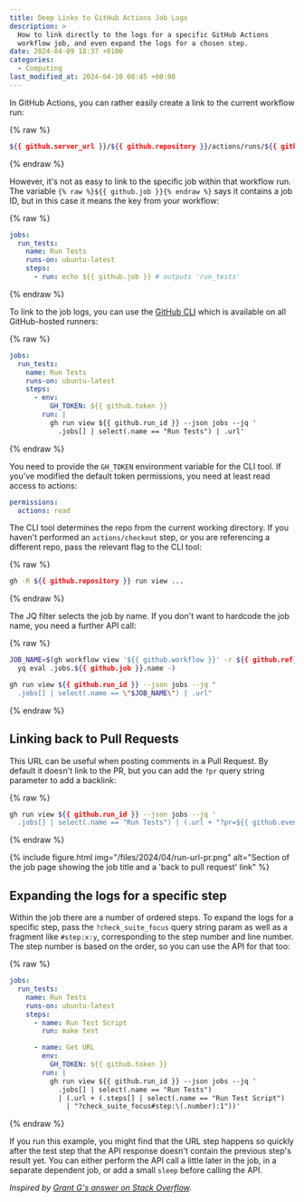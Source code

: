 ```yaml
---
title: Deep Links to GitHub Actions Job Logs
description: >
  How to link directly to the logs for a specific GitHub Actions
  workflow job, and even expand the logs for a chosen step.
date: 2024-04-09 18:37 +0100
categories:
  - Computing
last_modified_at: 2024-04-10 08:45 +00:00
---
```


In GitHub Actions, you can rather easily create a link to the current workflow run:

{% raw %}
```bash
${{ github.server_url }}/${{ github.repository }}/actions/runs/${{ github.run_id }}
```
{% endraw %}

However, it's not as easy to link to the specific job within that workflow run.
The variable `{% raw %}${{ github.job }}{% endraw %}` says it contains a job ID,
but in this case it means the key from your workflow:

{% raw %}
```yaml
jobs:
  run_tests:
    name: Run Tests
    runs-on: ubuntu-latest
    steps:
      - run: echo ${{ github.job }} # outputs 'run_tests'
```
{% endraw %}

To link to the job logs, you can use the [GitHub CLI](https://cli.github.com)
which is available on all GitHub-hosted runners:

{% raw %}
```yaml
jobs:
  run_tests:
    name: Run Tests
    runs-on: ubuntu-latest
    steps:
      - env:
          GH_TOKEN: ${{ github.token }}
        run: |
          gh run view ${{ github.run_id }} --json jobs --jq '
            .jobs[] | select(.name == "Run Tests") | .url'
```
{% endraw %}

You need to provide the `GH_TOKEN` environment variable for the CLI tool. If
you've modified the default token permissions, you need at least read access
to actions:

```yaml
permissions:
  actions: read
```

The CLI tool determines the repo from the current working directory. If you haven't
performed an `actions/checkout` step, or you are referencing a different repo,
pass the relevant flag to the CLI tool:

{% raw %}
```bash
gh -R ${{ github.repository }} run view ...
```
{% endraw %}

The JQ filter selects the job by name. If you don't want to hardcode the job
name, you need a further API call:

{% raw %}
```bash
JOB_NAME=$(gh workflow view '${{ github.workflow }}' -r ${{ github.ref}} -y |
  yq eval .jobs.${{ github.job }}.name -)

gh run view ${{ github.run_id }} --json jobs --jq "
  .jobs[] | select(.name == \"$JOB_NAME\") | .url"
```
{% endraw %}

## Linking back to Pull Requests

This URL can be useful when posting comments in a Pull Request. By default it
doesn't link to the PR, but you can add the `?pr` query string parameter to add
a backlink:

{% raw %}
```bash
gh run view ${{ github.run_id }} --json jobs --jq '
  .jobs[] | select(.name == "Run Tests") | (.url + "?pr=${{ github.event.number }}")'
```
{% endraw %}

{% include figure.html img="/files/2024/04/run-url-pr.png" alt="Section of the job page showing the job title and a 'back to pull request' link" %}

## Expanding the logs for a specific step

Within the job there are a number of ordered steps. To expand the logs for a
specific step, pass the `?check_suite_focus` query string param as well as a
fragment like `#step:x:y`, corresponding to the step number and line number.
The step number is based on the order, so you can use the API for that too:

{% raw %}
```yaml
jobs:
  run_tests:
    name: Run Tests
    runs-on: ubuntu-latest
    steps:
      - name: Run Test Script
        run: make test

      - name: Get URL
        env:
          GH_TOKEN: ${{ github.token }}
        run: |
          gh run view ${{ github.run_id }} --json jobs --jq '
            .jobs[] | select(.name == "Run Tests")
            | (.url + (.steps[] | select(.name == "Run Test Script")
              | "?check_suite_focus#step:\(.number):1"))'
```
{% endraw %}

If you run this example, you might find that the URL step happens so quickly
after the test step that the API response doesn't contain the previous step's
result yet. You can either perform the API call a little later in the job, in
a separate dependent job, or add a small `sleep` before calling the API.

_Inspired by [Grant G's answer on Stack Overflow](https://stackoverflow.com/a/76681922/283078)._
